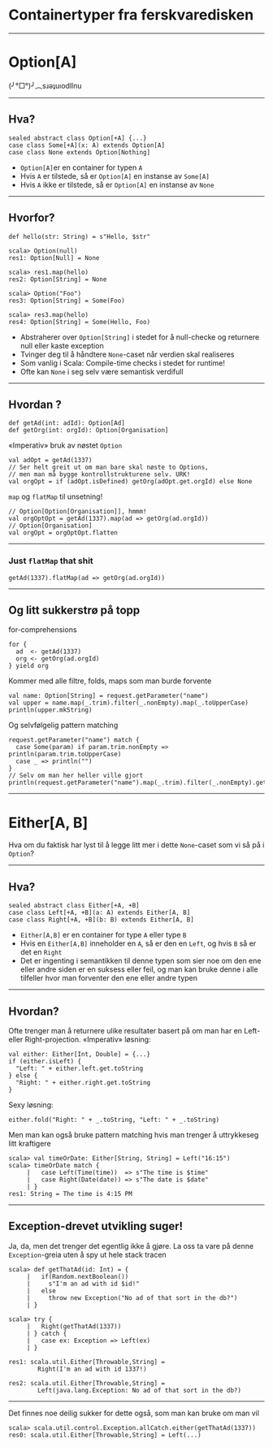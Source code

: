 # Containertyper fra ferskvaredisken #

---

# Option[A] #
(╯°□°)╯︵sɹǝʇuıodllnu

---

## Hva? ##

```
sealed abstract class Option[+A] {...}
case class Some[+A](x: A) extends Option[A]
case class None extends Option[Nothing]
```

- `Option[A]`er en container for typen `A`
- Hvis `A` er tilstede, så er `Option[A]` en instanse av `Some[A]`
- Hvis `A` ikke er tilstede, så er `Option[A]` en instanse av `None`

---

## Hvorfor? ##

```
def hello(str: String) = s"Hello, $str"

scala> Option(null)
res1: Option[Null] = None

scala> res1.map(hello)
res2: Option[String] = None

scala> Option("Foo")
res3: Option[String] = Some(Foo)

scala> res3.map(hello)
res4: Option[String] = Some(Hello, Foo)
```

- Abstraherer over `Option[String]` i stedet for å null-checke og returnere null eller kaste exception
- Tvinger deg til å håndtere `None`-caset når verdien skal realiseres
- Som vanlig i Scala: Compile-time checks i stedet for runtime!
- Ofte kan `None` i seg selv være semantisk verdifull

---

## Hvordan ? ##

```
def getAd(int: adId): Option[Ad]
def getOrg(int: orgId): Option[Organisation]
```

«Imperativ» bruk av nøstet `Option`
```
val adOpt = getAd(1337)
// Ser helt greit ut om man bare skal nøste to Options, 
// men man må bygge kontrollstrukturene selv. URK!
val orgOpt = if (adOpt.isDefined) getOrg(adOpt.get.orgId) else None
```

`map` og `flatMap` til unsetning!
```
// Option[Option[Organisation]], hmmm!
val orgOptOpt = getAd(1337).map(ad => getOrg(ad.orgId)) 
// Option[Organisation]
val orgOpt = orgOptOpt.flatten
```

---

### Just `flatMap` that shit ###

```
getAd(1337).flatMap(ad => getOrg(ad.orgId)) 
```

---

## Og litt sukkerstrø på topp ##

for-comprehensions
```
for {
  ad  <- getAd(1337)
  org <- getOrg(ad.orgId)
} yield org
```

Kommer med alle filtre, folds, maps som man burde forvente
```
val name: Option[String] = request.getParameter("name")
val upper = name.map(_.trim).filter(_.nonEmpty).map(_.toUpperCase)
println(upper.mkString)
```

Og selvfølgelig pattern matching
```
request.getParameter("name") match {
  case Some(param) if param.trim.nonEmpty => println(param.trim.toUpperCase)
  case _ => println("")
}
// Selv om man her heller ville gjort
println(request.getParameter("name").map(_.trim).filter(_.nonEmpty).getOrElse(""))
```

---

# Either[A, B] #
Hva om du faktisk har lyst til å legge litt mer i dette `None`-caset som vi så på i `Option`?

---

## Hva? ##

```
sealed abstract class Either[+A, +B]
case class Left[+A, +B](a: A) extends Either[A, B]
case class Right[+A, +B](b: B) extends Either[A, B]
```

- `Either[A,B]` er en container for type `A` eller type `B`
- Hvis en `Either[A,B]` inneholder en `A`, så er den en `Left`, og hvis `B` så er det en `Right`
- Det er ingenting i semantikken til denne typen som sier noe om den ene eller andre siden er en suksess eller feil, og man kan bruke denne i alle tilfeller hvor man forventer den ene eller andre typen

---

## Hvordan? ##

Ofte trenger man å returnere ulike resultater basert på om man har en Left- eller Right-projection. «Imperativ» løsning:
```
val either: Either[Int, Double] = {...}
if (either.isLeft) {
  "Left: " + either.left.get.toString
} else {
  "Right: " + either.right.get.toString
}
```
Sexy løsning:
```
either.fold("Right: " + _.toString, "Left: " + _.toString)
```
Men man kan også bruke pattern matching hvis man trenger å uttrykkeseg litt kraftigere
```
scala> val timeOrDate: Either[String, String] = Left("16:15")
scala> timeOrDate match {
     |   case Left(Time(time))  => s"The time is $time"
     |   case Right(Date(date)) => s"The date is $date"
     | }
res1: String = The time is 4:15 PM
```

---

## Exception-drevet utvikling suger! ##
Ja, da, men det trenger det egentlig ikke å gjøre. La oss ta vare på denne `Exception`-greia uten å spy ut hele stack tracen
```
scala> def getThatAd(id: Int) = {
     |   if(Random.nextBoolean()) 
     |     s"I'm an ad with id $id!" 
     |   else 
     |     throw new Exception("No ad of that sort in the db?")
     | }
     
scala> try {
     |   Right(getThatAd(1337))
     | } catch {
     |   case ex: Exception => Left(ex)
     | }
```

```
res1: scala.util.Either[Throwable,String] = 
        Right(I'm an ad with id 1337!)
```

```
res2: scala.util.Either[Throwable,String] = 
        Left(java.lang.Exception: No ad of that sort in the db?)
```

---

Det finnes noe deilig sukker for dette også, som man kan bruke om man vil

```
scala> scala.util.control.Exception.allCatch.either(getThatAd(1337))
res0: scala.util.Either[Throwable,String] = Left(...)
```